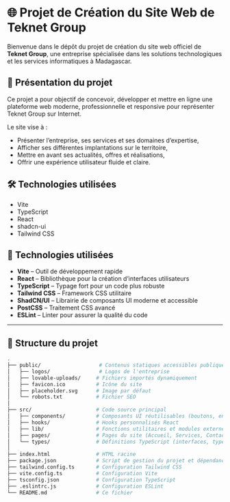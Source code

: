 # 🌐 Projet de Création du Site Web de Teknet Group

Bienvenue dans le dépôt du projet de création du site web officiel de **Teknet Group**, une entreprise spécialisée dans les solutions technologiques et les services informatiques à Madagascar.

## 📌 Présentation du projet

Ce projet a pour objectif de concevoir, développer et mettre en ligne une plateforme web moderne, professionnelle et responsive pour représenter Teknet Group sur Internet.

Le site vise à :
- Présenter l’entreprise, ses services et ses domaines d’expertise,
- Afficher ses différentes implantations sur le territoire,
- Mettre en avant ses actualités, offres et réalisations,
- Offrir une expérience utilisateur fluide et claire.

## 🛠️ Technologies utilisées

- Vite
- TypeScript
- React
- shadcn-ui
- Tailwind CSS


## 🚀 Technologies utilisées

- **Vite** – Outil de développement rapide
- **React** – Bibliothèque pour la création d’interfaces utilisateurs
- **TypeScript** – Typage fort pour un code plus robuste
- **Tailwind CSS** – Framework CSS utilitaire
- **ShadCN/UI** – Librairie de composants UI moderne et accessible
- **PostCSS** – Traitement CSS avancé
- **ESLint** – Linter pour assurer la qualité du code

---

## 📁 Structure du projet

```bash
.
├── public/                   # Contenus statiques accessibles publiquement
│   ├── logos/                # Logos de l'entreprise
│   ├── lovable-uploads/     # Fichiers importés dynamiquement
│   ├── favicon.ico          # Icône du site
│   ├── placeholder.svg      # Image par défaut
│   └── robots.txt           # Fichier SEO
│
├── src/                     # Code source principal
│   ├── components/          # Composants UI réutilisables (boutons, en-têtes, etc.)
│   ├── hooks/               # Hooks personnalisés React
│   ├── lib/                 # Fonctions utilitaires et modules externes
│   ├── pages/               # Pages du site (Accueil, Services, Contact, etc.)
│   └── types/               # Définitions TypeScript (interfaces, types globaux)
│
├── index.html               # HTML racine
├── package.json             # Script de gestion du projet et dépendances
├── tailwind.config.ts       # Configuration Tailwind CSS
├── vite.config.ts           # Configuration Vite
├── tsconfig.json            # Configuration TypeScript
├── .eslintrc.js             # Configuration ESLint
└── README.md                # Ce fichier
